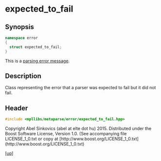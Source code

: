 # expected_to_fail

## Synopsis

```cpp
namespace error
{
  struct expected_to_fail;
}
```

This is a [parsing error message](parsing_error_message.html).

## Description

Class representing the error that a parser was expected to fail but it did not
fail.

## Header

```cpp
#include <mpllibs/metaparse/error/expected_to_fail.hpp>
```

<p class="copyright">
Copyright Abel Sinkovics (abel at elte dot hu) 2015.
Distributed under the Boost Software License, Version 1.0.
(See accompanying file LICENSE_1_0.txt or copy at
[http://www.boost.org/LICENSE_1_0.txt](http://www.boost.org/LICENSE_1_0.txt)
</p>

[[up]](reference.html)


